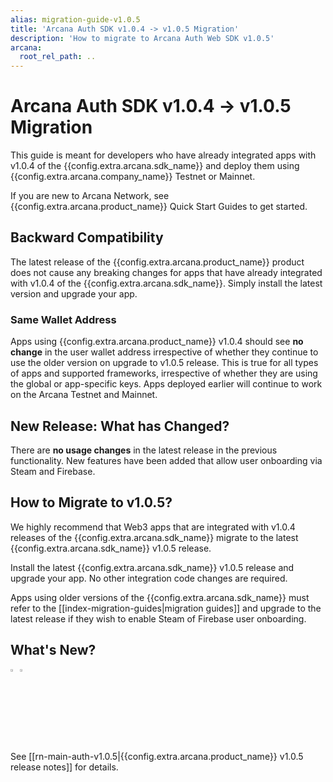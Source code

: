 ```yaml
---
alias: migration-guide-v1.0.5
title: 'Arcana Auth SDK v1.0.4 -> v1.0.5 Migration'
description: 'How to migrate to Arcana Auth Web SDK v1.0.5'
arcana:
  root_rel_path: ..
---
```


# Arcana Auth SDK v1.0.4 -> v1.0.5 Migration

This guide is meant for developers who have already integrated apps with v1.0.4 of the {{config.extra.arcana.sdk_name}} and deploy them using {{config.extra.arcana.company_name}} Testnet or Mainnet. 

If you are new to Arcana Network, see {{config.extra.arcana.product_name}} Quick Start Guides to get started.

## Backward Compatibility

The latest release of the {{config.extra.arcana.product_name}} product does not cause any breaking changes for apps that have already integrated with v1.0.4 of the {{config.extra.arcana.sdk_name}}. Simply install the latest version and upgrade your app. 

### Same Wallet Address

Apps using {{config.extra.arcana.product_name}} v1.0.4 should see **no change** in the user wallet address irrespective of whether they continue to use the older version on upgrade to v1.0.5 release. This is true for all types of apps and supported frameworks, irrespective of whether they are using the global or app-specific keys. Apps deployed earlier will continue to work on the Arcana Testnet and Mainnet. 

## New Release: What has Changed?

There are **no usage changes** in the latest release in the previous functionality. New features have been added that allow user onboarding via Steam and Firebase.

## How to Migrate to v1.0.5?

We highly recommend that Web3 apps that are integrated with v1.0.4 releases of the {{config.extra.arcana.sdk_name}} migrate to the latest {{config.extra.arcana.sdk_name}} v1.0.5 release.

Install the latest {{config.extra.arcana.sdk_name}} v1.0.5 release and upgrade your app. No other integration code changes are required.

Apps using older versions of the {{config.extra.arcana.sdk_name}} must refer to the [[index-migration-guides|migration guides]] and upgrade to the latest release if they wish to enable Steam of Firebase user onboarding.

## What's New?

<img src="{{config.extra.arcana.img_dir}}/icon_new_light.{{config.extra.arcana.img_png}}#only-light" alt="New icon" width="3%" /><img src="{{config.extra.arcana.img_dir}}/icon_new_dark.{{config.extra.arcana.img_png}}#only-dark" alt="New icon" width="3%" />

See [[rn-main-auth-v1.0.5|{{config.extra.arcana.product_name}} v1.0.5 release notes]] for details.
